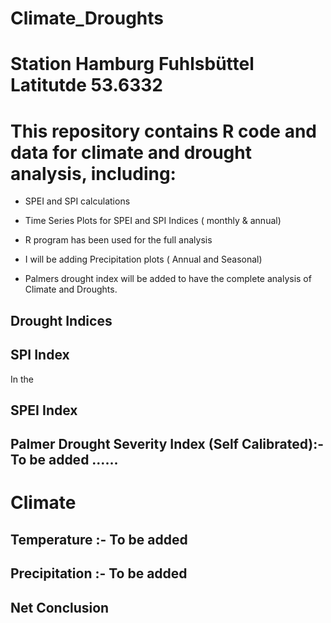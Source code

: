# Climate_Droughts

# Station Hamburg Fuhlsbüttel Latitutde 53.6332 


# This repository contains R code and data for climate and drought analysis, including:
- SPEI and SPI calculations
- Time Series Plots for SPEI and SPI Indices ( monthly & annual)
- R program has been used for the full analysis

- I will be adding Precipitation plots ( Annual and Seasonal) 
- Palmers drought index will be added to have the complete analysis of Climate and Droughts. 

 
## Drought Indices

## SPI Index
In the 

## SPEI Index

## Palmer Drought Severity Index (Self Calibrated):- To be added ......


# Climate

## Temperature  :- To be added

## Precipitation :- To be added


## Net Conclusion

